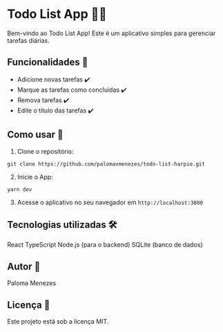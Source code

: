 # Todo List App 📝✅

Bem-vindo ao Todo List App!
Este é um aplicativo simples para gerenciar tarefas diárias.

## Funcionalidades 🚀

- Adicione novas tarefas ✔️
- Marque as tarefas como concluídas ✔️
- Remova tarefas ✔️
- Edite o título das tarefas ✔️

## Como usar 🤔

1. Clone o repositório:

```git clone https://github.com/palomavmenezes/todo-list-harpio.git```

2. Inicie o App:

```yarn dev```

3. Acesse o aplicativo no seu navegador em ```http://localhost:3000```

## Tecnologias utilizadas 🛠️
React
TypeScript
Node.js (para o backend)
SQLite (banco de dados)

## Autor 📖
Paloma Menezes

## Licença 📜
Este projeto está sob a licença MIT.
